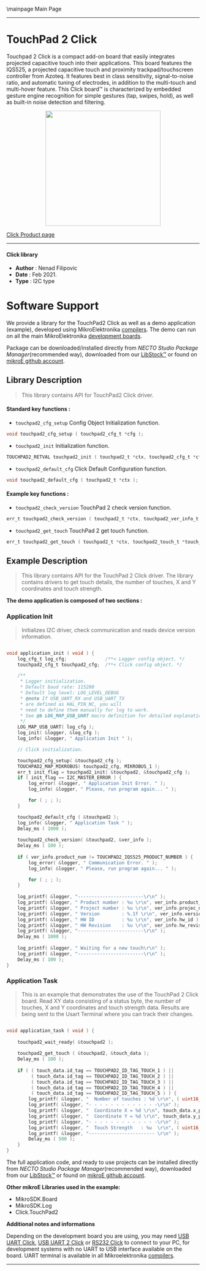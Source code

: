 \mainpage Main Page

---
# TouchPad 2 Click

Touchpad 2 Click is a compact add-on board that easily integrates projected capacitive touch into their applications. This board features the IQS525, a projected capacitive touch and proximity trackpad/touchscreen controller from Azoteq. It features best in class sensitivity, signal-to-noise ratio, and automatic tuning of electrodes, in addition to the multi-touch and multi-hover feature. This Click board™ is characterized by embedded gesture engine recognition for simple gestures (tap, swipes, hold), as well as built-in noise detection and filtering.

<p align="center">
  <img src="https://download.mikroe.com/images/click_for_ide/touchpad2_click.png" height=300px>
</p>

[Click Product page](https://www.mikroe.com/touchpad-2-click)

---


#### Click library

- **Author**        : Nenad Filipovic
- **Date**          : Feb 2021.
- **Type**          : I2C type


# Software Support

We provide a library for the TouchPad2 Click
as well as a demo application (example), developed using MikroElektronika
[compilers](https://www.mikroe.com/necto-studio).
The demo can run on all the main MikroElektronika [development boards](https://www.mikroe.com/development-boards).

Package can be downloaded/installed directly from *NECTO Studio Package Manager*(recommended way), downloaded from our [LibStock&trade;](https://libstock.mikroe.com) or found on [mikroE github account](https://github.com/MikroElektronika/mikrosdk_click_v2/tree/master/clicks).

## Library Description

> This library contains API for TouchPad2 Click driver.

#### Standard key functions :

- `touchpad2_cfg_setup` Config Object Initialization function.
```c
void touchpad2_cfg_setup ( touchpad2_cfg_t *cfg );
```

- `touchpad2_init` Initialization function.
```c
TOUCHPAD2_RETVAL touchpad2_init ( touchpad2_t *ctx, touchpad2_cfg_t *cfg );
```

- `touchpad2_default_cfg` Click Default Configuration function.
```c
void touchpad2_default_cfg ( touchpad2_t *ctx );
```

#### Example key functions :

- `touchpad2_check_version` TouchPad 2 check version function.
```c
err_t touchpad2_check_version ( touchpad2_t *ctx, touchpad2_ver_info_t *ver_info );
```

- `touchpad2_get_touch` TouchPad 2 get touch function.
```c
err_t touchpad2_get_touch ( touchpad2_t *ctx, touchpad2_touch_t *touch_data );
```

## Example Description

> This library contains API for the TouchPad 2 Click driver.
> The library contains drivers to get touch details,
> the number of touches, X and Y coordinates and touch strength.

**The demo application is composed of two sections :**

### Application Init

> Initializes I2C driver, check communication and reads device version information.

```c

void application_init ( void ) {
    log_cfg_t log_cfg;              /**< Logger config object. */
    touchpad2_cfg_t touchpad2_cfg;  /**< Click config object. */

    /** 
     * Logger initialization.
     * Default baud rate: 115200
     * Default log level: LOG_LEVEL_DEBUG
     * @note If USB_UART_RX and USB_UART_TX 
     * are defined as HAL_PIN_NC, you will 
     * need to define them manually for log to work. 
     * See @b LOG_MAP_USB_UART macro definition for detailed explanation.
     */
    LOG_MAP_USB_UART( log_cfg );
    log_init( &logger, &log_cfg );
    log_info( &logger, " Application Init " );

    // Click initialization.

    touchpad2_cfg_setup( &touchpad2_cfg );
    TOUCHPAD2_MAP_MIKROBUS( touchpad2_cfg, MIKROBUS_1 );
    err_t init_flag = touchpad2_init( &touchpad2, &touchpad2_cfg );
    if ( init_flag == I2C_MASTER_ERROR ) {
        log_error( &logger, " Application Init Error. " );
        log_info( &logger, " Please, run program again... " );

        for ( ; ; );
    }

    touchpad2_default_cfg ( &touchpad2 );
    log_info( &logger, " Application Task " );
    Delay_ms ( 1000 );
    
    touchpad2_check_version( &touchpad2, &ver_info );
    Delay_ms ( 100 );
    
    if ( ver_info.product_num != TOUCHPAD2_IQS525_PRODUCT_NUMBER ) {
        log_error( &logger, " Communication Error. " );
        log_info( &logger, " Please, run program again... " );

        for ( ; ; );
    }
    
    log_printf( &logger, "------------------------\r\n" );
    log_printf( &logger, " Product number : %u \r\n", ver_info.product_num );
    log_printf( &logger, " Project number : %u \r\n", ver_info.projec_num );
    log_printf( &logger, " Version        : %.1f \r\n", ver_info.version );
    log_printf( &logger, " HW ID          : %u \r\n", ver_info.hw_id );
    log_printf( &logger, " HW Revision    : %u \r\n", ver_info.hw_revision );
    log_printf( &logger, "------------------------\r\n" );
    Delay_ms ( 1000 );
    
    log_printf( &logger, " Waiting for a new touch\r\n" );
    log_printf( &logger, "------------------------\r\n" );
    Delay_ms ( 100 );
}

```

### Application Task

> This is an example that demonstrates the use of the TouchPad 2 Click board. 
> Read XY data consisting of a status byte, the number of touches,
> X and Y coordinates and touch strength data. 
> Results are being sent to the Usart Terminal where you can track their changes.

```c

void application_task ( void ) {
   
    touchpad2_wait_ready( &touchpad2 );
    
    touchpad2_get_touch ( &touchpad2, &touch_data );
    Delay_ms ( 100 );
    
    if ( ( touch_data.id_tag == TOUCHPAD2_ID_TAG_TOUCH_1 ) || 
         ( touch_data.id_tag == TOUCHPAD2_ID_TAG_TOUCH_2 ) ||
         ( touch_data.id_tag == TOUCHPAD2_ID_TAG_TOUCH_3 ) ||
         ( touch_data.id_tag == TOUCHPAD2_ID_TAG_TOUCH_4 ) ||
         ( touch_data.id_tag == TOUCHPAD2_ID_TAG_TOUCH_5 ) ) {
        log_printf( &logger, "  Number of touches : %d \r\n", ( uint16_t ) touch_data.no_of_fingers );
        log_printf( &logger, "- - - - - - - - - - - - -\r\n" );
        log_printf( &logger, "  Coordinate X = %d \r\n", touch_data.x_pos );
        log_printf( &logger, "  Coordinate Y = %d \r\n", touch_data.y_pos );
        log_printf( &logger, "- - - - - - - - - - - - -\r\n" );
        log_printf( &logger, "  Touch Strength   : %u  \r\n", ( uint16_t ) touch_data.touch_str );
        log_printf( &logger, "------------------------ \r\n" );
        Delay_ms ( 500 );    
    }
}

```

The full application code, and ready to use projects can be installed directly from *NECTO Studio Package Manager*(recommended way), downloaded from our [LibStock&trade;](https://libstock.mikroe.com) or found on [mikroE github account](https://github.com/MikroElektronika/mikrosdk_click_v2/tree/master/clicks).

**Other mikroE Libraries used in the example:**

- MikroSDK.Board
- MikroSDK.Log
- Click.TouchPad2

**Additional notes and informations**

Depending on the development board you are using, you may need
[USB UART Click](https://www.mikroe.com/usb-uart-click),
[USB UART 2 Click](https://www.mikroe.com/usb-uart-2-click) or
[RS232 Click](https://www.mikroe.com/rs232-click) to connect to your PC, for
development systems with no UART to USB interface available on the board. UART
terminal is available in all Mikroelektronika
[compilers](https://shop.mikroe.com/compilers).

---

